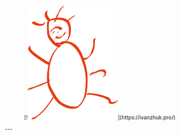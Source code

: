 <p align="center">
[!<img src="source/logo.svg"  alt="Ivan Zhuk" height="300"/>](https://ivanzhuk.pro/)
</p>
---
